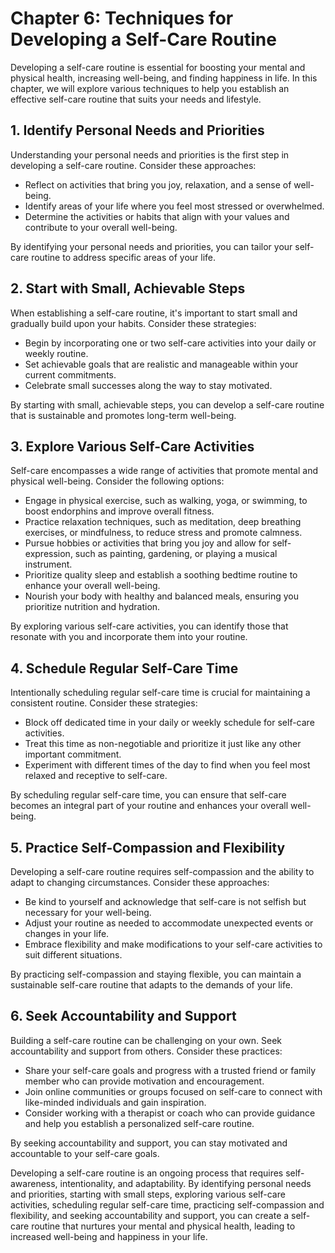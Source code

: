 Chapter 6: Techniques for Developing a Self-Care Routine
========================================================

Developing a self-care routine is essential for boosting your mental and physical health, increasing well-being, and finding happiness in life. In this chapter, we will explore various techniques to help you establish an effective self-care routine that suits your needs and lifestyle.

**1. Identify Personal Needs and Priorities**
---------------------------------------------

Understanding your personal needs and priorities is the first step in developing a self-care routine. Consider these approaches:

* Reflect on activities that bring you joy, relaxation, and a sense of well-being.
* Identify areas of your life where you feel most stressed or overwhelmed.
* Determine the activities or habits that align with your values and contribute to your overall well-being.

By identifying your personal needs and priorities, you can tailor your self-care routine to address specific areas of your life.

**2. Start with Small, Achievable Steps**
-----------------------------------------

When establishing a self-care routine, it's important to start small and gradually build upon your habits. Consider these strategies:

* Begin by incorporating one or two self-care activities into your daily or weekly routine.
* Set achievable goals that are realistic and manageable within your current commitments.
* Celebrate small successes along the way to stay motivated.

By starting with small, achievable steps, you can develop a self-care routine that is sustainable and promotes long-term well-being.

**3. Explore Various Self-Care Activities**
-------------------------------------------

Self-care encompasses a wide range of activities that promote mental and physical well-being. Consider the following options:

* Engage in physical exercise, such as walking, yoga, or swimming, to boost endorphins and improve overall fitness.
* Practice relaxation techniques, such as meditation, deep breathing exercises, or mindfulness, to reduce stress and promote calmness.
* Pursue hobbies or activities that bring you joy and allow for self-expression, such as painting, gardening, or playing a musical instrument.
* Prioritize quality sleep and establish a soothing bedtime routine to enhance your overall well-being.
* Nourish your body with healthy and balanced meals, ensuring you prioritize nutrition and hydration.

By exploring various self-care activities, you can identify those that resonate with you and incorporate them into your routine.

**4. Schedule Regular Self-Care Time**
--------------------------------------

Intentionally scheduling regular self-care time is crucial for maintaining a consistent routine. Consider these strategies:

* Block off dedicated time in your daily or weekly schedule for self-care activities.
* Treat this time as non-negotiable and prioritize it just like any other important commitment.
* Experiment with different times of the day to find when you feel most relaxed and receptive to self-care.

By scheduling regular self-care time, you can ensure that self-care becomes an integral part of your routine and enhances your overall well-being.

**5. Practice Self-Compassion and Flexibility**
-----------------------------------------------

Developing a self-care routine requires self-compassion and the ability to adapt to changing circumstances. Consider these approaches:

* Be kind to yourself and acknowledge that self-care is not selfish but necessary for your well-being.
* Adjust your routine as needed to accommodate unexpected events or changes in your life.
* Embrace flexibility and make modifications to your self-care activities to suit different situations.

By practicing self-compassion and staying flexible, you can maintain a sustainable self-care routine that adapts to the demands of your life.

**6. Seek Accountability and Support**
--------------------------------------

Building a self-care routine can be challenging on your own. Seek accountability and support from others. Consider these practices:

* Share your self-care goals and progress with a trusted friend or family member who can provide motivation and encouragement.
* Join online communities or groups focused on self-care to connect with like-minded individuals and gain inspiration.
* Consider working with a therapist or coach who can provide guidance and help you establish a personalized self-care routine.

By seeking accountability and support, you can stay motivated and accountable to your self-care goals.

Developing a self-care routine is an ongoing process that requires self-awareness, intentionality, and adaptability. By identifying personal needs and priorities, starting with small steps, exploring various self-care activities, scheduling regular self-care time, practicing self-compassion and flexibility, and seeking accountability and support, you can create a self-care routine that nurtures your mental and physical health, leading to increased well-being and happiness in your life.

